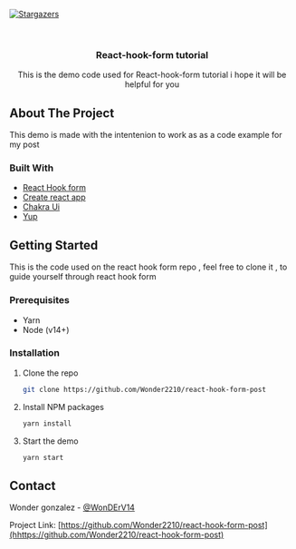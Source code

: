 <!--
*** Thanks for checking out the Best-README-Template. If you have a suggestion
*** that would make this better, please fork the repo and create a pull request
*** or simply open an issue with the tag "enhancement".
*** Thanks again! Now go create something AMAZING! :D
-->



<!-- PROJECT SHIELDS -->
<!--
*** I'm using markdown "reference style" links for readability.
*** Reference links are enclosed in brackets [ ] instead of parentheses ( ).
*** See the bottom of this document for the declaration of the reference variables
*** for contributors-url, forks-url, etc. This is an optional, concise syntax you may use.
*** https://www.markdownguide.org/basic-syntax/#reference-style-links
-->
[![Stargazers][stars-shield]][stars-url]



<!-- PROJECT LOGO -->
<br />
<p align="center">

  <h3 align="center">React-hook-form tutorial</h3>

  <p align="center">
    This is the demo code used for React-hook-form tutorial i hope it will be helpful for you
  </p>
</p>




<!-- ABOUT THE PROJECT -->
## About The Project

This demo is made with the intentenion to work as as a code example for my post

### Built With

* [React Hook form](https://react-hook-form.com/)
* [Create react app](https://create-react-app.dev)
* [Chakra Ui](https://http://chakra-ui.com/)
* [Yup](https://github.com/jquense/yup)



<!-- GETTING STARTED -->
## Getting Started

This is the code used on the react hook form repo , feel free to clone it , to guide yourself through react hook form

### Prerequisites

* Yarn
* Node (v14+)

### Installation

1. Clone the repo
   ```sh
   git clone https://github.com/Wonder2210/react-hook-form-post
   ```
2. Install NPM packages
   ```sh
   yarn install
   ```
3. Start the demo
   ```sh
   yarn start
   ```
<!-- CONTACT -->
## Contact

Wonder gonzalez - [@WonDErV14](https://twitter.com/WonDErV14)

Project Link: [https://github.com/Wonder2210/react-hook-form-post](hhttps://github.com/Wonder2210/react-hook-form-post)




<!-- MARKDOWN LINKS & IMAGES -->
<!-- https://www.markdownguide.org/basic-syntax/#reference-style-links -->
[contributors-shield]: https://img.shields.io/github/contributors/othneildrew/Best-README-Template.svg?style=for-the-badge
[contributors-url]: https://github.com/othneildrew/Best-README-Template/graphs/contributors
[forks-shield]: https://img.shields.io/github/forks/othneildrew/Best-README-Template.svg?style=for-the-badge
[forks-url]: https://github.com/othneildrew/Best-README-Template/network/members
[stars-shield]: https://img.shields.io/github/stars/othneildrew/Best-README-Template.svg?style=for-the-badge
[stars-url]: https://github.com/Wonder2210/react-hook-form-post/stargazers
[issues-shield]: https://img.shields.io/github/issues/othneildrew/Best-README-Template.svg?style=for-the-badge
[issues-url]: https://github.com/othneildrew/Best-README-Template/issues
[license-shield]: https://img.shields.io/github/license/othneildrew/Best-README-Template.svg?style=for-the-badge
[license-url]: https://github.com/othneildrew/Best-README-Template/blob/master/LICENSE.txt
[linkedin-shield]: https://img.shields.io/badge/-LinkedIn-black.svg?style=for-the-badge&logo=linkedin&colorB=555
[linkedin-url]: https://linkedin.com/in/othneildrew
[product-screenshot]: images/screenshot.png
